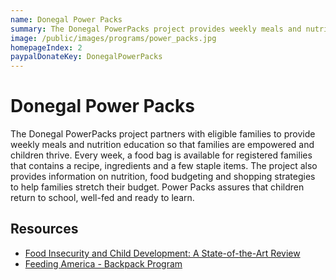 ```yaml
---
name: Donegal Power Packs
summary: The Donegal PowerPacks project provides weekly meals and nutritional education to eligible families so that children thrive and return to school, well-fed and ready to learn.
image: /public/images/programs/power_packs.jpg
homepageIndex: 2
paypalDonateKey: DonegalPowerPacks
---
```

# Donegal Power Packs

The Donegal PowerPacks project partners with eligible families to provide weekly meals and nutrition education so that families are empowered and children thrive. Every week, a food bag is available for registered families that contains a recipe, ingredients and a few staple items. The project also provides information on nutrition, food budgeting and shopping strategies to help families stretch their budget. Power Packs assures that children return to school, well-fed and ready to learn.

## Resources

- <a href="https://www.ncbi.nlm.nih.gov/pmc/articles/PMC8431639/" target="_blank">Food Insecurity and Child Development: A State-of-the-Art Review</a>
- <a href="https://www.feedingamerica.org/sites/default/files/2018-10/backpack-program-evaluation.PDF" target="_blank">Feeding America - Backpack Program</a>
